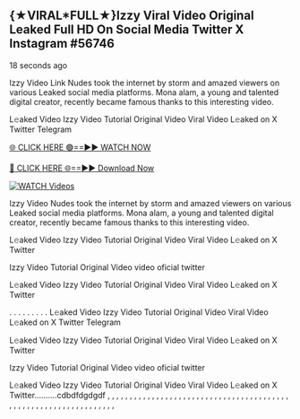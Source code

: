 ## {★VIRAL*FULL★}Izzy Viral Video Original Leaked Full HD On Social Media Twitter X Instagram #56746

18 seconds ago

Izzy Video Link Nudes took the internet by storm and amazed viewers on various Leaked social media platforms. Mona alam, a young and talented digital creator, recently became famous thanks to this interesting video.

L𝚎aked Video Izzy Video Tutorial Original Video Viral Video L𝚎aked on X Twitter Telegram

[🌐 CLICK HERE 🟢==►► WATCH NOW](https://xtreamnow.com/viral-videos/)

[🔴 CLICK HERE 🌐==►► Download Now](https://xtreamnow.com/viral-videos/)

[![WATCH Videos](https://i.imgur.com/dJHk4Zq.gif)](https://xtreamnow.com/viral-videos/)

Izzy Video Nudes took the internet by storm and amazed viewers on various Leaked social media platforms. Mona alam, a young and talented digital creator, recently became famous thanks to this interesting video.

L𝚎aked Video Izzy Video Tutorial Original Video Viral Video L𝚎aked on X Twitter

Izzy Video Tutorial Original Video video oficial twitter

L𝚎aked Video Izzy Video Tutorial Original Video Viral Video L𝚎aked on X Twitter

. . . . . . . . . L𝚎aked Video Izzy Video Tutorial Original Video Viral Video L𝚎aked on X Twitter Telegram

L𝚎aked Video Izzy Video Tutorial Original Video Viral Video L𝚎aked on X Twitter

Izzy Video Tutorial Original Video video oficial twitter

L𝚎aked Video Izzy Video Tutorial Original Video Viral Video L𝚎aked on X Twitter..........cdbdfdgdgdf
,
,
,
,
,
,
,
,
,
,
,
,
,
,
,
,
,
,
,
,
,
,
,
,
,
,
,
,
,
,
,
,
,
,
,
,
,
,
,
,
,
,
,
,
,
,
,
,
,
,
,
,
,
,
,
,
,
,
,
,
,
,
,
,
,
